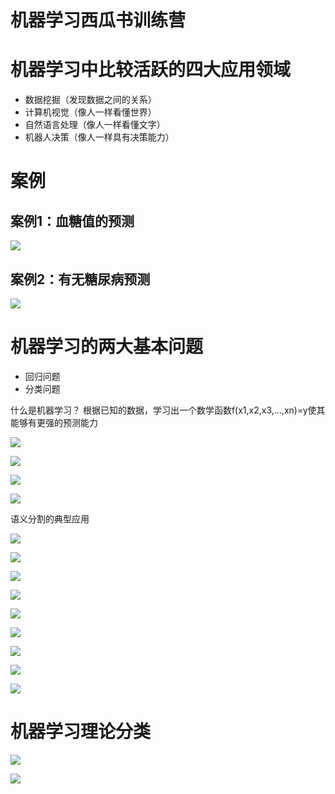 机器学习西瓜书训练营
=================


# 机器学习中比较活跃的四大应用领域
- 数据挖掘（发现数据之间的关系）
- 计算机视觉（像人一样看懂世界）
- 自然语言处理（像人一样看懂文字）
- 机器人决策（像人一样具有决策能力）

# 案例
## 案例1：血糖值的预测
![](./img/0.1案例1.png)


## 案例2：有无糖尿病预测

![](./img/0.2案例2.png)

# 机器学习的两大基本问题
- 回归问题
- 分类问题

什么是机器学习？
根据已知的数据，学习出一个数学函数f(x1,x2,x3,...,xn)=y使其能够有更强的预测能力

![](img/0.3%E5%B0%8F%E7%BB%93.png)

![](img/0.3%E6%A1%88%E4%BE%8B3.png)

![](img/0.4%E6%A1%88%E4%BE%8B4.png)

![](img/0.5%E6%A1%88%E4%BE%8B5-%E8%AF%AD%E4%B9%89%E5%88%86%E5%89%B2.png)

语义分割的典型应用

![](img/0.6.png)

![](img/0.7.png)

![](img/0.8.png)

![](img/0.9.png)

![](img/0.10.png)

![](img/0.11.png)

![](img/0.12.png)

![](img/0.13.png)

![](img/2019-12-05-17-25-07.png)

# 机器学习理论分类

![](img/2019-12-05-17-26-32.png)

![](img/2019-12-05-17-29-52.png)

